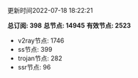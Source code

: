 更新时间2022-07-18 18:22:21

**总订阅: 398**
**总节点: 14945**
**有效节点: 2523**
- v2ray节点: 1746
- ss节点: 399
- trojan节点: 282
- ssr节点: 96
